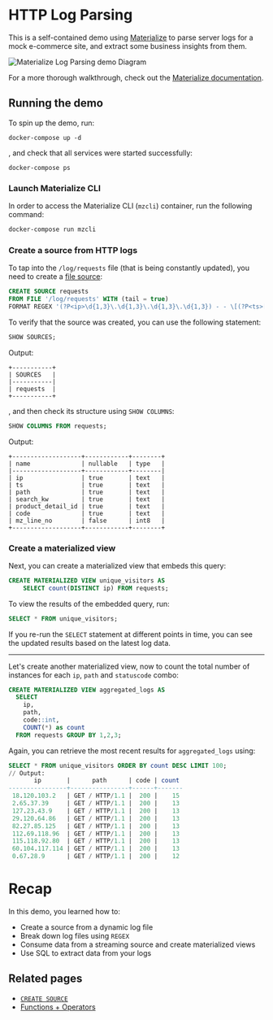 # HTTP Log Parsing

This is a self-contained demo using [Materialize](https://materialize.com) to parse server logs for a mock e-commerce site, and extract some business insights from them.

![Materialize Log Parsing demo Diagram](https://materialize.com/docs/images/demos/log_parsing_architecture_diagram.png)

For a more thorough walkthrough, check out the [Materialize documentation](https://materialize.com/docs/demos/log-parsing/).

## Running the demo

To spin up the demo, run:

```
docker-compose up -d
```

, and check that all services were started successfully:

```
docker-compose ps
```

### Launch Materialize CLI

In order to access the Materialize CLI (`mzcli`) container, run the following command:

```bash
docker-compose run mzcli
```

### Create a source from HTTP logs

To tap into the `/log/requests` file (that is being constantly updated), you need to create a [file source](https://materialize.com/docs/sql/create-source/text-file/):

```sql
CREATE SOURCE requests
FROM FILE '/log/requests' WITH (tail = true)
FORMAT REGEX '(?P<ip>\d{1,3}\.\d{1,3}\.\d{1,3}\.\d{1,3}) - - \[(?P<ts>[^]]+)\] "(?P<path>(?:GET /search/\?kw=(?P<search_kw>[^ ]*) HTTP/\d\.\d)|(?:GET /detail/(?P<product_detail_id>[a-zA-Z0-9]+) HTTP/\d\.\d)|(?:[^"]+))" (?P<code>\d{3}) -';
```

To verify that the source was created, you can use the following statement:

```sql
SHOW SOURCES;
```

Output:

```
+-----------+
| SOURCES   |
|-----------|
| requests  |
+-----------+
```

, and then check its structure using `SHOW COLUMNS`:

```sql
SHOW COLUMNS FROM requests;
```

Output:

```
+-------------------+------------+--------+
| name              | nullable   | type   |
|-------------------+------------+--------|
| ip                | true       | text   |
| ts                | true       | text   |
| path              | true       | text   |
| search_kw         | true       | text   |
| product_detail_id | true       | text   |
| code              | true       | text   |
| mz_line_no        | false      | int8   |
+-------------------+------------+--------+
```

### Create a materialized view

Next, you can create a materialized view that embeds this query:

```sql
CREATE MATERIALIZED VIEW unique_visitors AS
    SELECT count(DISTINCT ip) FROM requests;
```

To view the results of the embedded query, run:

```sql
SELECT * FROM unique_visitors;
```

If you re-run the `SELECT` statement at different points in time, you can see the updated results based on the latest log data.

---

Let's create another materialized view, now to count the total number of instances for each `ip`, `path` and `statuscode` combo:

```sql
CREATE MATERIALIZED VIEW aggregated_logs AS
  SELECT
    ip,
    path,
    code::int,
    COUNT(*) as count
  FROM requests GROUP BY 1,2,3;
```

Again, you can retrieve the most recent results for `aggregated_logs` using:

```sql
SELECT * FROM unique_visitors ORDER BY count DESC LIMIT 100;
// Output:
       ip       |      path      | code | count
----------------+----------------+------+-------
 18.120.103.2   | GET / HTTP/1.1 |  200 |    15
 2.65.37.39     | GET / HTTP/1.1 |  200 |    13
 127.23.43.9    | GET / HTTP/1.1 |  200 |    13
 29.120.64.86   | GET / HTTP/1.1 |  200 |    13
 82.27.85.125   | GET / HTTP/1.1 |  200 |    13
 112.69.118.96  | GET / HTTP/1.1 |  200 |    13
 115.118.92.80  | GET / HTTP/1.1 |  200 |    13
 60.104.117.114 | GET / HTTP/1.1 |  200 |    13
 0.67.28.9      | GET / HTTP/1.1 |  200 |    12
```

# Recap

In this demo, you learned how to:

- Create a source from a dynamic log file
- Break down log files using `REGEX`
- Consume data from a streaming source and create materialized views
- Use SQL to extract data from your logs

## Related pages

- [`CREATE SOURCE`](https://materialize.com/docs/sql/create-source)
- [Functions + Operators](https://materialize.com/docs/sql/functions)